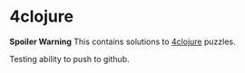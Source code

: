 # 4clojure

**Spoiler Warning** This contains solutions to [4clojure](http://www.4clojure.com) puzzles.

Testing ability to push to github.
